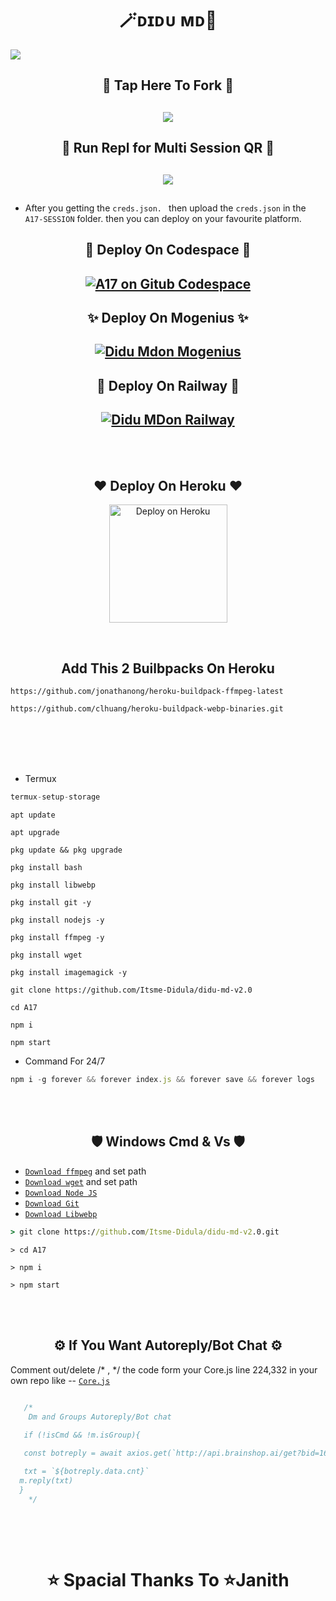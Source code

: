 <h1 align="center">🪄ᴅɪᴅᴜ ᴍᴅ📡</h1><img src="=https://i.ibb.co/Y8Qxq94/Picsart-23-09-07-21-32-25-997.jpg"><h2 align="center"> 🔰 Tap Here To Fork 🔰 </h2>   <h2 align="center">  <a href="https://github.com/Itsme-Didula/didu-md-v2.0/fork"><img src="https://img.shields.io/badge/FORK A17 MD-h?color=white&style=for-the-badge&logo=stackshare" /></a></h2><h2 align="center"> 🍁  Run Repl for Multi Session QR  🍁</h2><h2 align="center">  <a href="https://replit.com/@Kai0071/A17-Multi-Session?v=1"><img src="https://repl.it/badge/github/quiec/whatsasena" /></a></h2>## - After you getting the `creds.json. ` then upload the `creds.json` in the `A17-SESSION` folder. then you can deploy on your favourite platform.<h2 align="center"> 🚩  Deploy On Codespace  🚩</h2><h2 align="center">  <a href="https://github.com/codespaces/new"><img title="A17 on Gitub Codespace" src="https://img.shields.io/badge/DEPLOY CODESPACE-h?color=black&style=for-the-badge&logo=visualstudiocode" /></a></h2><h2 align="center"> ✨  Deploy On Mogenius  ✨</h2><h2 align="center">  <a href="https://studio.mogenius.com/studio/cloud-space/cloud-space-overview"><img title="Didu Mdon Mogenius" src="https://img.shields.io/badge/DEPLOY MOGENIUS-h?color=blue&style=for-the-badge&logo=genius"></a></a></h2><h2 align="center"> 🍃  Deploy On Railway  🍃</h2><h2 align="center">  <a href="https://railway.app/new"><img title="Didu MDon Railway"src="https://railway.app/button.svg" /></a></h2>        <br>   </br><h2 align="center"> ❤  Deploy On Heroku  ❤</h2><p align="center" >    <a href="https://heroku.com/deploy?template=https://github.com/Itsme-Didula/didu-md-v2.0">    <img title="A17 on Heroku" src="https://www.herokucdn.com/deploy/button.png" width="189px" alt="Deploy on Heroku" >    </a></p>     </br>     <h2 align="center"> Add This 2 Builbpacks On Heroku</h2>```https://github.com/jonathanong/heroku-buildpack-ffmpeg-latest``` ```https://github.com/clhuang/heroku-buildpack-webp-binaries.git```          <br><br><br><br>               - Termux```jstermux-setup-storage``````apt update``````apt upgrade``````pkg update && pkg upgrade``````pkg install bash``````pkg install libwebp``````pkg install git -y``````pkg install nodejs -y``````pkg install ffmpeg -y ``````pkg install wget``````pkg install imagemagick -y``````git clone https://github.com/Itsme-Didula/didu-md-v2.0``````cd A17``````npm i``````npm start```- Command For 24/7```jsnpm i -g forever && forever index.js && forever save && forever logs```</br> <br><h2 align="center"> 🛡️ Windows Cmd & Vs 🛡️</h2>* [`Download ffmpeg`](https://ffmpeg.org/download.html#build-windows) and set path* [`Download wget`](https://eternallybored.org/misc/wget/releases/) and set path* [`Download Node JS`](https://nodejs.org/en/download/)* [`Download Git`](https://git-scm.com/downloads)* [`Download Libwebp`](https://developers.google.com/speed/webp/download)```cmd> git clone https://github.com/Itsme-Didula/didu-md-v2.0.git``````> cd A17``````> npm i``````> npm start```</br></br><h2 align="center"> ⚙️ If You Want Autoreply/Bot Chat ⚙️</h2>Comment out/delete /* , */ the code form your Core.js line 224,332 in your own repo like -- [`Core.js`](https://github.com/Itsme-Didula/didu-md-v2.0/blob/main/Core.js)```js        /*    Dm and Groups Autoreply/Bot chat   if (!isCmd && !m.isGroup){   const botreply = await axios.get(`http://api.brainshop.ai/get?bid=166512&key=5nz1Ha6nS9Zx1MfT&uid=[uid]&msg=[msg]=[${budy}]`)   txt = `${botreply.data.cnt}`  m.reply(txt)  }          */   ```</br></br><h1 align="center">  ⭐ Spacial Thanks To ⭐Janith</h1>
